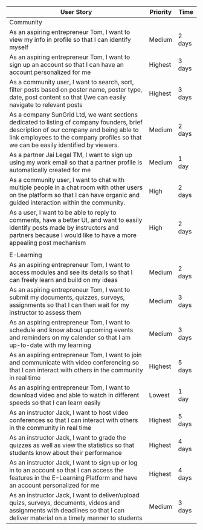 | User Story |Priority| Time |
| ---------- | -------- |-------- |
| Community |
| As an aspiring entrepreneur Tom, I want to view my info in profile so that I can identify myself | Medium| 2 days |
| As an aspiring entrepreneur Tom, I want to sign up an account so that I can have an account personalized for me | Highest | 3 days |
| As a community user, I want to search, sort, filter posts based on poster name, poster type, date, post content so that I/we can easily navigate to relevant posts | Highest | 3 days|
| As a company SunGrid Ltd, we want sections dedicated to listing of company founders, brief description of our company and being able to link employees to the company profiles so that we can be easily identified by viewers. | Medium | 2 days |
| As a partner Jai Legal TM, I want to sign up using my work email so that a partner profile is automatically created for me | Medium | 1 day |
|As a community user, I want to chat with multiple people in a chat room with other users on the platform so that I can have organic and guided interaction within the community.|High |2 days|
|As a user, I want to be able to reply to comments, have a better UI, and want to easily identify posts made by instructors and partners because I would like to have a more appealing post mechanism| High | 2 days |
|            |
| E-Learning |
| As an aspiring entrepreneur Tom, I want to access modules and see its details so that I can freely learn and build on my ideas | Medium | 2 days |
| As an aspiring entrepreneur Tom, I want to submit my documents, quizzes, surveys, assignments so that I can then wait for my instructor to assess them | Medium | 3 days |
| As an aspiring entrepreneur Tom, I want to schedule and know about upcoming events and reminders on my calender so that I am up-to-date with my learning | Medium | 3 days
| As an aspiring entrepreneur Tom, I want to join and communicate with video conferencing so that I can interact with others in the community in real time | Highest | 5 days |
| As an aspiring entrepreneur Tom, I want to download video and able to watch in different speeds so that I can learn easily| Lowest | 1 day |
| As an instructor Jack, I want to host video conferences so that I can interact with others in the community in real time | Highest | 5 days |
| As an instructor Jack, I want to grade the quizzes as well as view the statistics so that students know about their performance | Highest | 4 days |
| As an instructor Jack, I want to sign up or log in to an account so that I can access the features in the E-Learning Platform and have an account personalized for me | Highest | 4 days |
| As an instructor Jack, I want to deliver/upload quizs, surveys, documents, videos and assignments with deadlines so that I can deliver material on a timely manner to students| Medium | 3 days|


